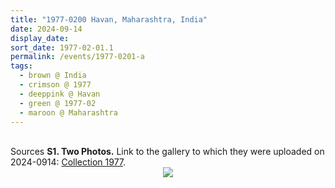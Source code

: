 ```yaml
---
title: "1977-0200 Havan, Maharashtra, India"
date: 2024-09-14
display_date: 
sort_date: 1977-02-01.1
permalink: /events/1977-0201-a
tags:
  - brown @ India
  - crimson @ 1977
  - deeppink @ Havan
  - green @ 1977-02
  - maroon @ Maharashtra
---
```


<br>

<wave-list>
  <list-title color="DarkSeaGreen" width="40">Sources</list-title>
  <list-item color="BlanchedAlmond"  width="280"><b>S1. Two Photos.</b> Link to the gallery to which they were uploaded on 2024-0914: <a href="https://eternalmoments.smugmug.com/Collections/Raj-Kunwar-Raul-Collection/1977/">Collection 1977</a>.</list-item>
</wave-list>

<div style="text-align: center"><img src="https://pub-bcc3cbe9b1e94ba1ac28915f7a3900fa.r2.dev/1977-0200_Havan_Maharashtra_India_(date_not_sure)_01_(from_tif)_(Mahipalsingh_Jaisingh_Raul_Collection_scanned_by_Ankit_Khare).jpg" /></div>

